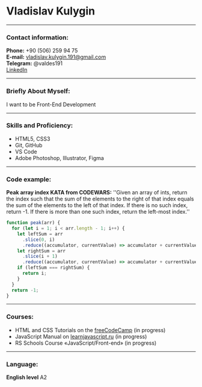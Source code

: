 # Vladislav Kulygin

---

### Contact information:

**Phone:** +90 (506) 259 94 75<br>
**E-mail:** vladislav.kulygin.191@gmail.com<br>
**Telegram:** @valdes191<br>
[LinkedIn](https://www.linkedin.com/in/vladislav-kulygin-917729252/)<br>

---

### Briefly About Myself:

I want to be Front-End Development

---

### Skills and Proficiency:

- HTML5, CSS3
- Git, GitHub
- VS Code
- Adobe Photoshop, Illustrator, Figma

---

### Code example:

**Peak array index KATA from CODEWARS:** ''Given an array of ints, return the index such that the sum of the elements to the right of that index equals the sum of the elements to the left of that index. If there is no such index, return -1. If there is more than one such index, return the left-most index.''

```javascript
function peak(arr) {
  for (let i = 1; i < arr.length - 1; i++) {
    let leftSum = arr
      .slice(0, i)
      .reduce((accumulator, currentValue) => accumulator + currentValue);
    let rightSum = arr
      .slice(i + 1)
      .reduce((accumulator, currentValue) => accumulator + currentValue);
    if (leftSum === rightSum) {
      return i;
    }
  }
  return -1;
}
```

---

### Courses:

- HTML and CSS Tutorials on the [freeCodeCamp](https://www.freecodecamp.org/) (in progress)
- JavaScript Manual on [learnjavascript.ru](https://learn.javascript.ru/) (in progress)
- RS Schools Course «JavaScript/Front-end» (in progress)

---

### Language:

**English level** A2
